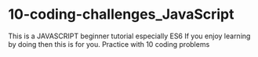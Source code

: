 # 10-coding-challenges_JavaScript
This is a JAVASCRIPT beginner tutorial especially ES6
If you enjoy learning by doing then this is for you.
Practice with 10 coding problems
